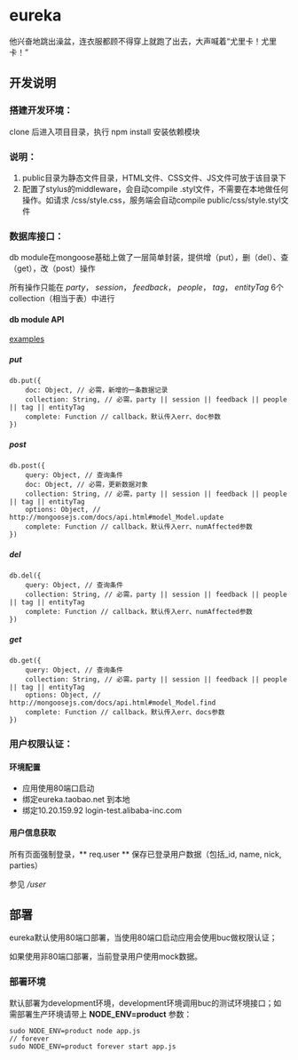 eureka
======

他兴奋地跳出澡盆，连衣服都顾不得穿上就跑了出去，大声喊着“尤里卡！尤里卡！”


## 开发说明

### 搭建开发环境：

clone 后进入项目目录，执行 npm install 安装依赖模块

### 说明：

1. public目录为静态文件目录，HTML文件、CSS文件、JS文件可放于该目录下
2. 配置了stylus的middleware，会自动compile .styl文件，不需要在本地做任何操作。如请求 /css/style.css，服务端会自动compile public/css/style.styl文件

### 数据库接口：

db module在mongoose基础上做了一层简单封装，提供增（put），删（del）、查（get），改（post）操作

所有操作只能在 *party*， *session*， *feedback*， *people*， *tag*， *entityTag* 6个collection（相当于表）中进行

#### db module API

[examples](https://github.com/wondger/eureka/blob/master/examples/db.api.js)

##### put

```
db.put({
    doc: Object, // 必需，新增的一条数据记录
    collection: String, // 必需，party || session || feedback || people || tag || entityTag
    complete: Function // callback，默认传入err、doc参数
})
```

##### post

```
db.post({
    query: Object, // 查询条件
    doc: Object, // 必需，更新数据对象
    collection: String, // 必需，party || session || feedback || people || tag || entityTag
    options: Object, // http://mongoosejs.com/docs/api.html#model_Model.update
    complete: Function // callback，默认传入err、numAffected参数
})
```

##### del

```
db.del({
    query: Object, // 查询条件
    collection: String, // 必需，party || session || feedback || people || tag || entityTag
    complete: Function // callback，默认传入err、numAffected参数
})
```

##### get

```
db.get({
    query: Object, // 查询条件
    collection: String, // 必需，party || session || feedback || people || tag || entityTag
    options: Object, // http://mongoosejs.com/docs/api.html#model_Model.find
    complete: Function // callback，默认传入err、docs参数
})
```

### 用户权限认证：

#### 环境配置

* 应用使用80端口启动
* 绑定eureka.taobao.net 到本地
* 绑定10.20.159.92 login-test.alibaba-inc.com

#### 用户信息获取

所有页面强制登录，** req.user ** 保存已登录用户数据（包括_id, name, nick, parties）

参见 */user*

## 部署

eureka默认使用80端口部署，当使用80端口启动应用会使用buc做权限认证；

如果使用非80端口部署，当前登录用户使用mock数据。

### 部署环境

默认部署为development环境，development环境调用buc的测试环境接口；如需部署生产环境请带上 **NODE_ENV=product** 参数：

```
sudo NODE_ENV=product node app.js
// forever
sudo NODE_ENV=product forever start app.js
```
